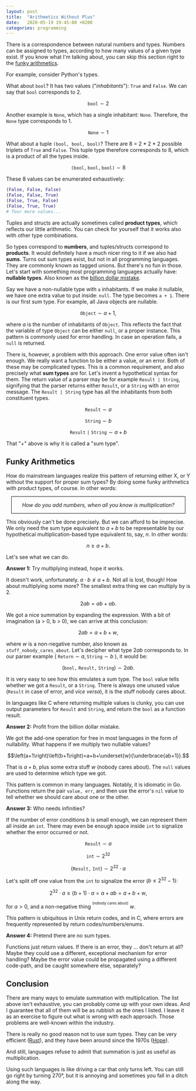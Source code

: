 ```yaml
---
layout: post
title:  "Arithmetics Without Plus"
date:   2020-05-19 19:45:00 +0200
categories: programming
---
```


There is a correspondence between natural numbers and types. Numbers can be assigned to types, according to how many values of a given type exist. If you know what I'm talking about, you can skip this section right to the [funky arithmetics](#funky-arithmetics).

For example, consider Python's types.

What about `bool`? It has two values ("*inhabitants*"): `True` and `False`. We can say that `bool` corresponds to 2.

$$\mathtt{bool}\sim2$$

Another example is `None`, which has a single inhabitant: `None`. Therefore, the `None` type corresponds to 1.

$$\mathtt{None}\sim1$$

What about a tuple `(bool, bool, bool)`? There are 8 = 2 \* 2 \* 2 possible triplets of `True` and `False`. This tuple type therefore corresponds to 8, which is a product of all the types inside.

$$\mathtt{(bool, bool, bool)}\sim8$$

These 8 values can be enumerated exhaustively:

```python
(False, False, False)
(False, False, True)
(False, True, False)
(False, True, True)
# four more values...
```

Tuples and structs are actually sometimes called **product types**, which reflects our little arithmetic. You can check for yourself that it works also with other type combinations.

So types correspond to **numbers**, and tuples/structs correspond to **products**. It would definitely have a much nicer ring to it if we also had **sums**. Turns out sum types exist, but not in all programming languages. They are commonly known as tagged unions. But there's no fun in those. Let's start with something most programming languages actually have: **nullable types**. Also known as the [billion dollar mistake](https://en.wikipedia.org/wiki/Tony_Hoare#Apologies_and_retractions).

Say we have a non-nullable type with `a` inhabitants. If we make it nullable, we have one extra value to put inside: `null`. The type becomes `a + 1`. There is our first sum type. For example, all Java objects are nullable.

$$\mathtt{Object}\sim a + 1,$$

where $a$ is the number of inhabitants of `Object`. This reflects the fact that the variable of type `Object` can be either `null`, or a proper instance. This pattern is commonly used for error handling. In case an operation fails, a `null` is returned.

There is, however, a problem with this approach. One error value often isn't enough. We really want a function to be either a value, or an error. Both of these may be complicated types. This is a common requirement, and also precisely what **sum types** are for. Let's invent a hypothetical syntax for them. The return value of a parser may be for example `Result | String`, signifying that the parser returns either `Result`, or a `String` with an error message. The `Result | String` type has all the inhabitants from both constituent types.

$$\mathtt{Result} \sim a$$

$$\mathtt{String} \sim b$$

$$\mathtt{Result\:|\:String} \sim a+b$$

That "+" above is why it is called a "sum type".

## Funky Arithmetics

How do mainstream languages realize this pattern of returning either X, or Y without the support for proper sum types? By doing some funky arithmetics with product types, of course. In other words:

<div style="text-align: center; border: 1px solid black; margin: 1em; padding: 1em; font-style: italic;">How do you add numbers, when all you know is multiplication?</div>

This obviously can't be done precisely. But we can afford to be imprecise. We only need the sum type equivalent to $a+b$ to be representable by our hypothetical multiplication-based type equivalent to, say, $n$. In other words:

$$n\geq a+b.$$

Let's see what we can do.

**Answer 1:** Try multiplying instead, hope it works.

It doesn't work, unfortunately. $a\cdot b\ngeq a+b$. Not all is lost, though! How about multiplying some more? The smallest extra thing we can multiply by is 2.

$$2ab=ab+ab.$$

We got a nice summation by expanding the expression. With a bit of imagination (a > 0, b > 0), we can arrive at this conclusion:

$$2ab=a+b+w,$$

where $w$ is a non-negative number, also known as `stuff_nobody_cares_about`. Let's decipher what type $2ab$ corresponds to. In our parser example ( $\mathtt{Return}\sim a,\mathtt{String}\sim b$ ), it would be:

$$\left(\mathtt{bool,\:Result,\:String}\right)\sim2ab.$$

It is very easy to see how this emulates a sum type. The `bool` value tells whether we got a `Result`, or a `String`. There is always one unused value (`Result` in case of error, and *vice versa*), it is the stuff nobody cares about.

In languages like C where returning multiple values is clunky, you can use output parameters for `Result` and `String`, and return the `bool` as a function result.

**Answer 2:** Profit from the billion dollar mistake.

We got the add-one operation for free in most languages in the form of nullability. What happens if we multiply two nullable values?

$$\left(a+1\right)\left(b+1\right)=a+b+\underset{w}{\underbrace{ab+1}}.$$

That is $a+b$, plus some extra stuff $w$ (nobody cares about). The `null` values are used to determine which type we got.

This pattern is common in many languages. Notably, it is idiomatic in Go. Functions return the pair `value, err`, and then use the error's `nil` value to tell whether we should care about one or the other.

**Answer 3:** Who needs infinities?

If the number of error conditions $b$ is small enough, we can represent them all inside an `int`. There may  even be enough space inside `int` to signalize whether the error occurred or not.

$$\mathtt{Result} \sim a$$

$$\mathtt{int} \sim 2^{32}$$


$$\left(\mathtt{Result,\:Int}\right)\sim2^{32}\cdot a$$

Let's split off one value from the `int` to signalize the error ($b\leq2^{32}-1$):

$$2^{32}\cdot a\geq\left(b+1\right)\cdot a=a+ab=a+b+w,$$

for $a>0$, and a non-negative thing <sup><sup>(nobody cares about)</sup></sup> $w$.

This pattern is ubiquitous in Unix return codes, and in C, where errors are frequently represented by return codes/numbers/enums.

**Answer 4:** Pretend there are no sum types.

Functions just return values. If there is an error, they ... don't return at all? Maybe they could use a different, exceptional mechanism for error handling? Maybe the error value could be propagated using a different code-path, and be caught somewhere else, separately?

## Conclusion

There are many ways to emulate summation with multiplication. The list above isn't exhaustive, you can probably come up with your own ideas. And I guarantee that all of them will be as rubbish as the ones I listed. I leave it as an exercise to figure out what is wrong with each approach. Those problems are well-known within the industry.

There is really no good reason not to use sum types. They can be very efficient ([Rust](https://www.rust-lang.org/)), and they have been around since the 1970s ([Hope](https://en.wikipedia.org/wiki/Hope_(programming_language))).

And still, languages refuse to admit that summation is just as useful as multiplication.

Using such languages is like driving a car that only turns left. You can still go right by turning 270°, but it is annoying and sometimes you fall in a ditch along the way.
